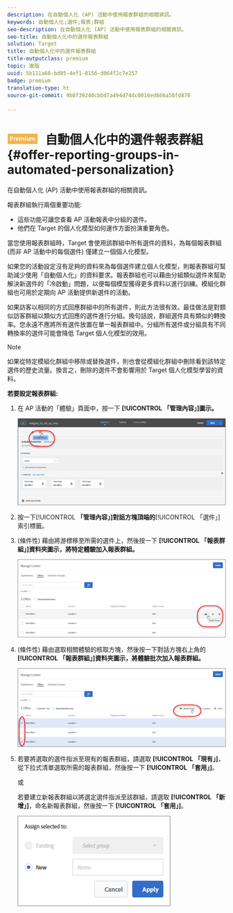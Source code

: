 ```yaml
---
description: 在自動個人化 (AP) 活動中使用報表群組的相關資訊。
keywords: 自動個人化;選件;報表;群組
seo-description: 在自動個人化 (AP) 活動中使用報表群組的相關資訊。
seo-title: 自動個人化中的選件報表群組
solution: Target
title: 自動個人化中的選件報表群組
title-outputclass: premium
topic: 進階
uuid: 5b111a68-bd05-4ef1-8156-d064f2c7e257
badge: premium
translation-type: ht
source-git-commit: 9b8f39240cbbd7a494d74dc0016ed666a58fd870

---
```



# ![PREMIUM](/help/assets/premium.png) 自動個人化中的選件報表群組{#offer-reporting-groups-in-automated-personalization}

在自動個人化 (AP) 活動中使用報表群組的相關資訊。

報表群組執行兩個重要功能:

* 這些功能可讓您查看 AP 活動報表中分組的選件。
* 他們在 Target 的個人化模型如何運作方面扮演重要角色。

當您使用報表群組時，Target 會使用該群組中所有選件的資料，為每個報表群組 (而非 AP 活動中的每個選件) 僅建立一個個人化模型。

如果您的活動設定沒有足夠的資料來為每個選件建立個人化模型，則報表群組可幫助減少使用「自動個人化」的資料要求。報表群組也可以藉由分組類似選件來幫助解決新選件的「冷啟動」問題，以便每個模型獲得更多資料以進行訓練。模組化群組也可用於定期向 AP 活動提供新選件的活動。

如果訪客以相同的方式回應群組中的所有選件，則此方法很有效。最佳做法是對類似訪客群組以類似方式回應的選件進行分組。換句話說，群組選件具有類似的轉換率。您永遠不應將所有選件放置在單一報表群組中。分組所有選件或分組具有不同轉換率的選件可能會降低 Target 個人化模型的效用。

>[!NOTE]
>
>如果從特定模組化群組中移除或替換選件，則也會從模組化群組中刪除看到該特定選件的歷史流量。換言之，刪除的選件不會影響用於 Target 個人化模型學習的資料。

**若要設定報表群組:**

1. 在 AP 活動的「體驗」頁面中，按一下 **[!UICONTROL 「管理內容」]圖示。**

   ![](assets/ap_manage_content.png)

1. 按一下[!UICONTROL **「管理內容」]對話方塊頂端的**[!UICONTROL 「選件」]索引標籤。
1. (條件性) 藉由將游標移至所需的選件上，然後按一下 **[!UICONTROL 「報表群組」]資料夾圖示，將特定體驗加入報表群組。**

   ![](assets/ap_manage_content_2.png)

1. (條件性) 藉由選取相關體驗的核取方塊，然後按一下對話方塊右上角的 **[!UICONTROL 「報表群組」]資料夾圖示，將體驗批次加入報表群組。**

   ![](assets/ap_reporting_groups.png)

1. 若要將選取的選件指派至現有的報表群組，請選取 **[!UICONTROL 「現有」]**，從下拉式清單選取所需的報表群組，然後按一下 **[!UICONTROL 「套用」]**。

   或

   若要建立新報表群組以將選定選件指派至該群組，請選取 **[!UICONTROL 「新增」]**，命名新報表群組，然後按一下 **[!UICONTROL 「套用」]**。

   ![](assets/ap_manage_content_3.png)

